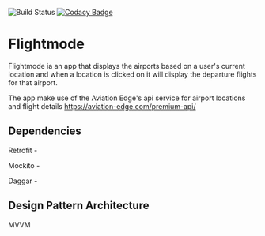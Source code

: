 ![Build Status](https://travis-ci.com/NalediMadlopha/flightmode.svg?branch=master) [![Codacy Badge](https://api.codacy.com/project/badge/Grade/cefb7435a7504eb4b581dc2c2d034ab7)](https://www.codacy.com/app/NalediMadlopha/flightmode?utm_source=github.com&amp;utm_medium=referral&amp;utm_content=NalediMadlopha/flightmode&amp;utm_campaign=Badge_Grade)

# Flightmode

Flightmode ia an app that displays the  airports based on a user's current location and when a location is clicked on it will display the departure flights for that airport.   

The app make use of the Aviation Edge's api service for airport locations and flight details <https://aviation-edge.com/premium-api/>

## Dependencies 
  Retrofit - 
  
  Mockito - 
  
  Daggar - 
  
## Design Pattern Architecture
  MVVM
  
  
